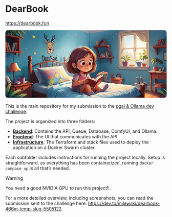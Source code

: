 # DearBook
https://dearbook.fun
<p align="center"><img width="1000" src="frontend/public/cover.png"></p>

This is the main repository for my submission to the [pgai & Ollama dev challenge](https://dev.to/challenges/pgai).

The project is organized into three folders:

- **[Backend](./backend)**: Contains the API, Queue, Database, ComfyUI, and Ollama.
- **[Frontend](./frontend)**: The UI that communicates with the API.
- **[Infrastructure](./infrastructure)**: The Terraform and stack files used to deploy the application on a Docker Swarm cluster.

Each subfolder includes instructions for running the project locally. Setup is straightforward,
as everything has been containerized, running `docker compose up` is all that’s needed.

> [!WARNING]
> You need a good NVIDIA GPU to run this project!!. 

For a more detailed overview, including screenshots, you can read the submission sent to the challenge here: https://dev.to/milewski/dearbook-466m-temp-slug-5505122.
